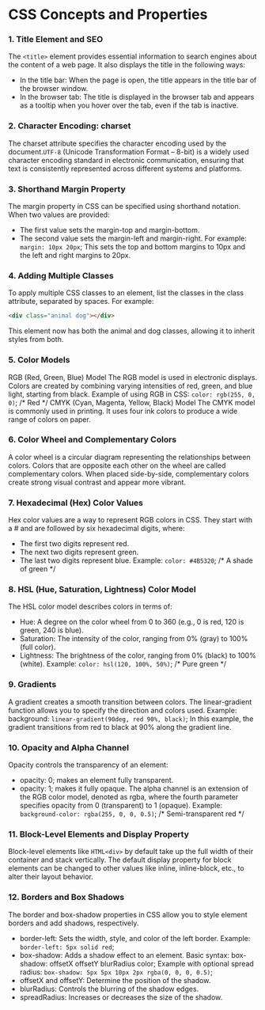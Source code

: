 # CSS Concepts and Properties

### 1. Title Element and SEO
The ```<title>``` element provides essential information to search engines about the content of a web page. It also displays the title in the following ways:
* In the title bar: When the page is open, the title appears in the title bar of the browser window.
* In the browser tab: The title is displayed in the browser tab and appears as a tooltip when you hover over the tab, even if the tab is inactive.

### 2. Character Encoding: charset
The charset attribute specifies the character encoding used by the document.```UTF-8``` (Unicode Transformation Format – 8-bit) is a widely used character encoding standard in electronic communication, ensuring that text is consistently represented across different systems and platforms.

### 3. Shorthand Margin Property
The margin property in CSS can be specified using shorthand notation. When two values are provided:
* The first value sets the margin-top and margin-bottom.
* The second value sets the margin-left and margin-right.
For example:
```margin: 10px 20px```;
This sets the top and bottom margins to 10px and the left and right margins to 20px.

### 4. Adding Multiple Classes
To apply multiple CSS classes to an element, list the classes in the class attribute, separated by spaces.
For example:
```HTML
<div class="animal dog"></div>
```
This element now has both the animal and dog classes, allowing it to inherit styles from both.

### 5. Color Models
RGB (Red, Green, Blue) Model
The RGB model is used in electronic displays. Colors are created by combining varying intensities of red, green, and blue light, starting from black.
Example of using RGB in CSS:
```color: rgb(255, 0, 0)```; /* Red */
CMYK (Cyan, Magenta, Yellow, Black) Model
The CMYK model is commonly used in printing. It uses four ink colors to produce a wide range of colors on paper.

### 6. Color Wheel and Complementary Colors
A color wheel is a circular diagram representing the relationships between colors. Colors that are opposite each other on the wheel are called complementary colors. When placed side-by-side, complementary colors create strong visual contrast and appear more vibrant.

### 7. Hexadecimal (Hex) Color Values
Hex color values are a way to represent RGB colors in CSS. They start with a # and are followed by six hexadecimal digits, where:
* The first two digits represent red.
* The next two digits represent green.
* The last two digits represent blue.
Example:
```color: #4B5320```; /* A shade of green */

### 8. HSL (Hue, Saturation, Lightness) Color Model
The HSL color model describes colors in terms of:
* Hue: A degree on the color wheel from 0 to 360 (e.g., 0 is red, 120 is green, 240 is blue).
* Saturation: The intensity of the color, ranging from 0% (gray) to 100% (full color).
* Lightness: The brightness of the color, ranging from 0% (black) to 100% (white).
Example:
```color: hsl(120, 100%, 50%)```; /* Pure green */

### 9. Gradients
A gradient creates a smooth transition between colors. The linear-gradient function allows you to specify the direction and colors used.
Example:
background: ```linear-gradient(90deg, red 90%, black)```;
In this example, the gradient transitions from red to black at 90% along the gradient line.

### 10. Opacity and Alpha Channel
Opacity controls the transparency of an element:
* opacity: 0; makes an element fully transparent.
* opacity: 1; makes it fully opaque.
The alpha channel is an extension of the RGB color model, denoted as rgba, where the fourth parameter specifies opacity from 0 (transparent) to 1 (opaque).
Example:
```background-color: rgba(255, 0, 0, 0.5)```; /* Semi-transparent red */

### 11. Block-Level Elements and Display Property
Block-level elements like ```HTML<div>``` by default take up the full width of their container and stack vertically. The default display property for block elements can be changed to other values like inline, inline-block, etc., to alter their layout behavior.

### 12. Borders and Box Shadows
The border and box-shadow properties in CSS allow you to style element borders and add shadows, respectively.
* border-left: Sets the width, style, and color of the left border.
Example:
```border-left: 5px solid red```;
* box-shadow: Adds a shadow effect to an element.
Basic syntax:
box-shadow: offsetX offsetY blurRadius color;
Example with optional spread radius:
```box-shadow: 5px 5px 10px 2px rgba(0, 0, 0, 0.5)```;
* offsetX and offsetY: Determine the position of the shadow.
* blurRadius: Controls the blurring of the shadow edges.
* spreadRadius: Increases or decreases the size of the shadow.
